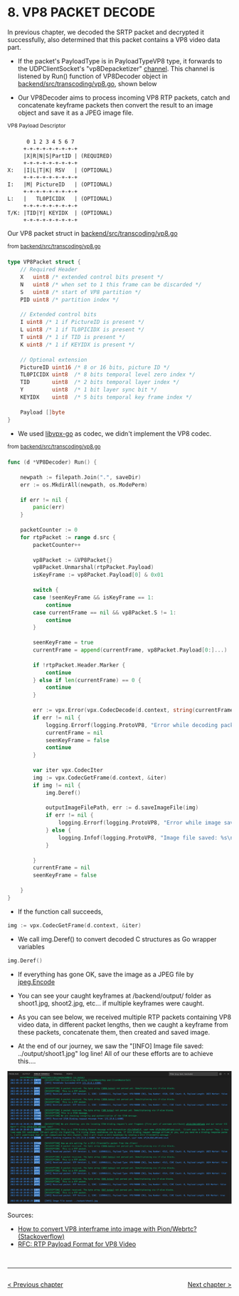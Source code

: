 # **8. VP8 PACKET DECODE**

In previous chapter, we decoded the SRTP packet and decrypted it successfully, also determined that this packet contains a VP8 video data part.

* If the packet's PayloadType is in PayloadTypeVP8 type, it forwards to the UDPClientSocket's "vp8Depacketizer" [channel](https://go.dev/tour/concurrency/2). This channel is listened by Run() function of VP8Decoder object in [backend/src/transcoding/vp8.go](../backend/src/transcoding/vp8.go), shown below

* Our VP8Decoder aims to process incoming VP8 RTP packets, catch and concatenate keyframe packets then convert the result to an image object and save it as a JPEG image file.

<sup>VP8 Payload Descriptor</sup>
```
      0 1 2 3 4 5 6 7 
     +-+-+-+-+-+-+-+-+
     |X|R|N|S|PartID | (REQUIRED)
     +-+-+-+-+-+-+-+-+
X:   |I|L|T|K| RSV   | (OPTIONAL)
     +-+-+-+-+-+-+-+-+
I:   |M| PictureID   | (OPTIONAL)
     +-+-+-+-+-+-+-+-+
L:   |   TL0PICIDX   | (OPTIONAL)
     +-+-+-+-+-+-+-+-+
T/K: |TID|Y| KEYIDX  | (OPTIONAL)
     +-+-+-+-+-+-+-+-+
```

Our VP8 packet struct in [backend/src/transcoding/vp8.go](../backend/src/transcoding/vp8.go)

<sup>from [backend/src/transcoding/vp8.go](../backend/src/transcoding/vp8.go)</sup>
```go
type VP8Packet struct {
    // Required Header
    X   uint8 /* extended control bits present */
    N   uint8 /* when set to 1 this frame can be discarded */
    S   uint8 /* start of VP8 partition */
    PID uint8 /* partition index */

    // Extended control bits
    I uint8 /* 1 if PictureID is present */
    L uint8 /* 1 if TL0PICIDX is present */
    T uint8 /* 1 if TID is present */
    K uint8 /* 1 if KEYIDX is present */

    // Optional extension
    PictureID uint16 /* 8 or 16 bits, picture ID */
    TL0PICIDX uint8  /* 8 bits temporal level zero index */
    TID       uint8  /* 2 bits temporal layer index */
    Y         uint8  /* 1 bit layer sync bit */
    KEYIDX    uint8  /* 5 bits temporal key frame index */

    Payload []byte
}
```

* We used [libvpx-go](https://github.com/xlab/libvpx-go) as codec, we didn't implement the VP8 codec.

<sup>from [backend/src/transcoding/vp8.go](../backend/src/transcoding/vp8.go)</sup>
```go
func (d *VP8Decoder) Run() {

    newpath := filepath.Join(".", saveDir)
    err := os.MkdirAll(newpath, os.ModePerm)

    if err != nil {
        panic(err)
    }

    packetCounter := 0
    for rtpPacket := range d.src {
        packetCounter++

        vp8Packet := &VP8Packet{}
        vp8Packet.Unmarshal(rtpPacket.Payload)
        isKeyFrame := vp8Packet.Payload[0] & 0x01

        switch {
        case !seenKeyFrame && isKeyFrame == 1:
            continue
        case currentFrame == nil && vp8Packet.S != 1:
            continue
        }

        seenKeyFrame = true
        currentFrame = append(currentFrame, vp8Packet.Payload[0:]...)

        if !rtpPacket.Header.Marker {
            continue
        } else if len(currentFrame) == 0 {
            continue
        }

        err := vpx.Error(vpx.CodecDecode(d.context, string(currentFrame), uint32(len(currentFrame)), nil, 0))
        if err != nil {
            logging.Errorf(logging.ProtoVP8, "Error while decoding packet: %s", err)
            currentFrame = nil
            seenKeyFrame = false
            continue
        }

        var iter vpx.CodecIter
        img := vpx.CodecGetFrame(d.context, &iter)
        if img != nil {
            img.Deref()

            outputImageFilePath, err := d.saveImageFile(img)
            if err != nil {
                logging.Errorf(logging.ProtoVP8, "Error while image saving: %s", err)
            } else {
                logging.Infof(logging.ProtoVP8, "Image file saved: %s\n", outputImageFilePath)
            }

        }
        currentFrame = nil
        seenKeyFrame = false

    }
}
```

* If the function call succeeds,
```go
img := vpx.CodecGetFrame(d.context, &iter)
```
* We call img.Deref() to convert decoded C structures as Go wrapper variables
```go
img.Deref()
```
* If everything has gone OK, save the image as a JPEG file by [jpeg.Encode](https://pkg.go.dev/image/jpeg#Encode)
* You can see your caught keyframes at /backend/output/ folder as shoot1.jpg, shoot2.jpg, etc... if multiple keyframes were caught.

* As you can see below, we received multiple RTP packets containing VP8 video data, in different packet lengths, then we caught a keyframe from these packets, concatenate them, then created and saved image.

* At the end of our journey, we saw the "[INFO] Image file saved: ../output/shoot1.jpg" log line! All of our these efforts are to achieve this....

![Image saved](images/08-01-image-saved.png)


Sources:
* [How to convert VP8 interframe into image with Pion/Webrtc? (Stackoverflow)](https://stackoverflow.com/questions/68859120/how-to-convert-vp8-interframe-into-image-with-pion-webrtc)
* [RFC: RTP Payload Format for VP8 Video](https://tools.ietf.org/id/draft-ietf-payload-vp8-05.html)

<br>

---
<div>
  <div style="float: right;">

  [Next chapter &gt;](./09-CONCLUSION.md)

  </div>
  <div style="float: left;">

  [&lt; Previous chapter](./07-SRTP-PACKETS-COME.md)

  </div>
</div>
